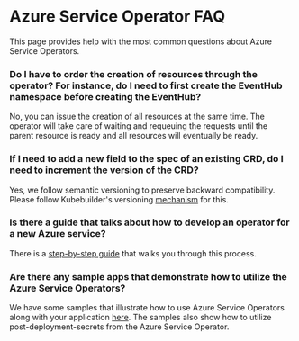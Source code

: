 # Azure Service Operator FAQ

This page provides help with the most common questions about Azure Service Operators.

### Do I have to order the creation of resources through the operator? For instance, do I need to first create the EventHub namespace before creating the EventHub?
No, you can issue the creation of all resources at the same time. The operator will take care of waiting and requeuing the requests until the parent resource is ready and all resources will eventually be ready.

### If I need to add a new field to the spec of an existing CRD, do I need to increment the version of the CRD?
Yes, we follow semantic versioning to preserve backward compatibility. Please follow Kubebuilder's versioning [mechanism](https://book.kubebuilder.io/multiversion-tutorial/conversion-concepts.html) for this.

### Is there a guide that talks about how to develop an operator for a new Azure service?
There is a [step-by-step guide](/docs/howto/newoperatorguide.md) that walks you through this process.

### Are there any sample apps that demonstrate how to utilize the Azure Service Operators?
We have some samples that illustrate how to use Azure Service Operators along with your application [here](https://github.com/Azure-Samples/azure-service-operator-samples). The samples also show how to utilize post-deployment-secrets from the Azure Service Operator.
